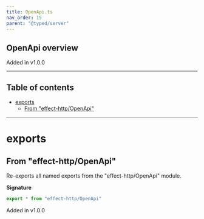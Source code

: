 ```yaml
---
title: OpenApi.ts
nav_order: 15
parent: "@typed/server"
---
```


## OpenApi overview

Added in v1.0.0

---

<h2 class="text-delta">Table of contents</h2>

- [exports](#exports)
  - [From "effect-http/OpenApi"](#from-effect-httpopenapi)

---

# exports

## From "effect-http/OpenApi"

Re-exports all named exports from the "effect-http/OpenApi" module.

**Signature**

```ts
export * from "effect-http/OpenApi"
```

Added in v1.0.0

